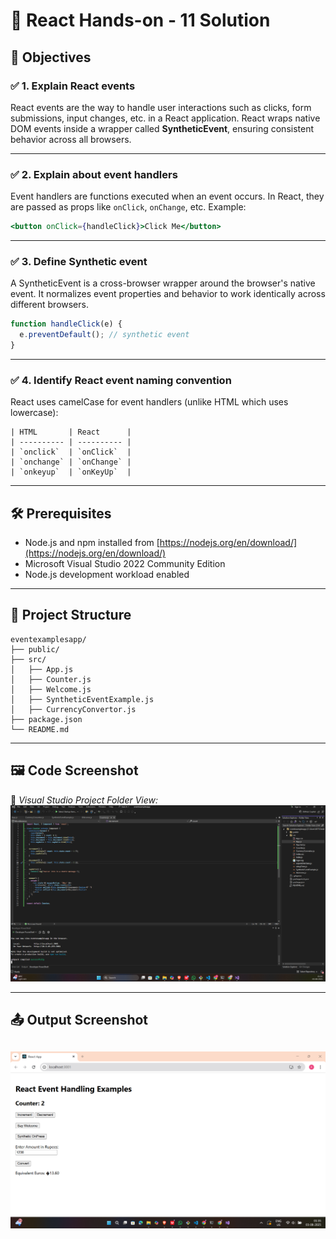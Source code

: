 # 📘 React Hands-on - 11 Solution

## 📘 Objectives

### ✅ 1. Explain React events
React events are the way to handle user interactions such as clicks, form submissions, input changes, etc. in a React application. React wraps native DOM events inside a wrapper called **SyntheticEvent**, ensuring consistent behavior across all browsers.

---

### ✅ 2. Explain about event handlers
Event handlers are functions executed when an event occurs. In React, they are passed as props like `onClick`, `onChange`, etc. Example:

```jsx
<button onClick={handleClick}>Click Me</button>
```

---

### ✅ 3. Define Synthetic event

A SyntheticEvent is a cross-browser wrapper around the browser's native event. It normalizes event properties and behavior to work identically across different browsers.

```jsx
function handleClick(e) {
  e.preventDefault(); // synthetic event
}
```

---

### ✅ 4. Identify React event naming convention

React uses camelCase for event handlers (unlike HTML which uses lowercase):
```
| HTML       | React      |
| ---------- | ---------- |
| `onclick`  | `onClick`  |
| `onchange` | `onChange` |
| `onkeyup`  | `onKeyUp`  |

```

---

## 🛠 Prerequisites

- Node.js and npm installed from [https://nodejs.org/en/download/](https://nodejs.org/en/download/)
- Microsoft Visual Studio 2022 Community Edition
- Node.js development workload enabled

---
## 📁 Project Structure
```
eventexamplesapp/
├── public/
├── src/
│   ├── App.js
│   ├── Counter.js
│   ├── Welcome.js
│   ├── SyntheticEventExample.js
│   ├── CurrencyConvertor.js
├── package.json
└── README.md

```
---
## 🖼️ Code Screenshot
📌 *Visual Studio Project Folder View:* 
![alt text](image.png)

---

## 📤 Output Screenshot
![alt text](image-1.png)
---